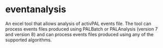 # eventanalysis
An excel tool that allows analysis of activPAL events file.
The tool can process events files produced using PALBatch or PALAnalysis (version 7 and version 8) and can process events files produced using any of the supported algorithms.
